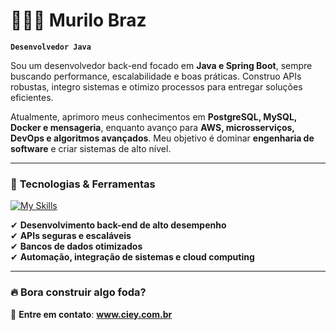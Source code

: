 # 👨🏽‍💻 Murilo Braz  

**`Desenvolvedor Java`**  

Sou um desenvolvedor back-end focado em **Java e Spring Boot**, sempre buscando performance, escalabilidade e boas práticas. Construo APIs robustas, integro sistemas e otimizo processos para entregar soluções eficientes.  

Atualmente, aprimoro meus conhecimentos em **PostgreSQL, MySQL, Docker e mensageria**, enquanto avanço para **AWS, microsserviços, DevOps e algoritmos avançados**. Meu objetivo é dominar **engenharia de software** e criar sistemas de alto nível.  

---

### 🚀 **Tecnologias & Ferramentas**  

[![My Skills](https://skillicons.dev/icons?i=java,spring,postgresql,mysql,docker,aws,git)](https://skillicons.dev)  

✔ **Desenvolvimento back-end de alto desempenho**  
✔ **APIs seguras e escaláveis**  
✔ **Bancos de dados otimizados**  
✔ **Automação, integração de sistemas e cloud computing** 

---

### 🔥 **Bora construir algo foda?**  
📩 **Entre em contato**: **www.ciey.com.br**  

